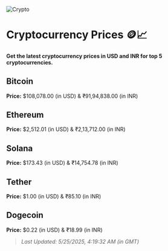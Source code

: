 
![Crypto](https://www.techguide.com.au/wp-content/uploads/2020/11/crypto3.jpeg)

# Cryptocurrency Prices 🪙📈

#### Get the latest cryptocurrency prices in USD and INR for top 5 cryptocurrencies.

## Bitcoin

**Price:** $108,078.00 (in USD) & ₹91,94,838.00 (in INR)

## Ethereum

**Price:** $2,512.01 (in USD) & ₹2,13,712.00 (in INR)

## Solana

**Price:** $173.43 (in USD) & ₹14,754.78 (in INR)

## Tether

**Price:** $1.00 (in USD) & ₹85.10 (in INR)

## Dogecoin

**Price:** $0.22 (in USD) & ₹18.99 (in INR)

> _Last Updated: 5/25/2025, 4:19:32 AM (in GMT)_
